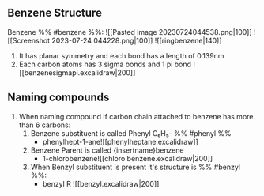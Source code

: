 ## Benzene Structure
Benzene %% #benzene %%:
![[Pasted image 20230724044538.png|100]] ![[Screenshot 2023-07-24 044228.png|100]] ![[ringbenzene|140]]
1. It has planar symmetry and each bond has a length of 0.139nm
2. Each carbon atoms has 3 sigma bonds and 1 pi bond ![[benzenesigmapi.excalidraw|200]]
## Naming compounds
1. When naming compound if carbon chain attached to benzene has more than 6 carbons:
	1. Benzene substituent is called Phenyl C₆H₅- %% #phenyl %% 
		-  phenylhept-1-ane![[phenylheptane.excalidraw]]
	2. Benzene Parent is called {insertname}benzene 
		- 1-chlorobenzene![[chloro benzene.excalidraw|200]]
	3. When Benzyl substituent is present it's structure is %% #benzyl %%:
		- benzyl R ![[benzyl.excalidraw|200]]


